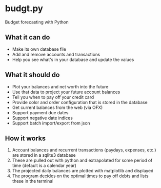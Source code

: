 # budgt.py
Budget forecasting with Python

## What it can do
  * Make its own database file
  * Add and remove accounts and transactions
  * Help you see what's in your database and update the values

## What it should do
  * Plot your balances and net worth into the future
  * Use that data to project your future account balances
  * Tell you when to pay off your credit card
  * Provide color and order configuration that is stored in the database
  * Get current balances from the web (via OFX)
  * Support payment due dates
  * Support negative date indices
  * Support batch import/export from json

## How it works
  1. Account balances and recurrent transactions (paydays, expenses, etc.) are stored in a sqlite3 database
  2. These are pulled out with python and extrapolated for some period of time (default is a calendar year)
  3. The projected daily balances are plotted with matplotlib and displayed
  4. The program decides on the optimal times to pay off debts and lists these in the terminal
